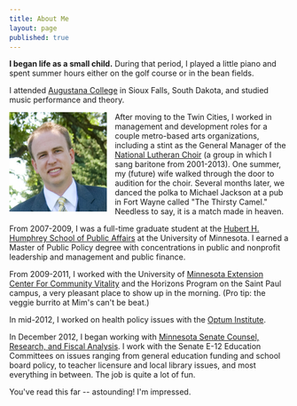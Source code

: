```yaml
---
title: About Me
layout: page
published: true
---
```


**I began life as a small child.** During that period, I played a little piano and spent summer hours either on the golf course or in the bean fields.

I attended [Augustana College](http://www.augie.edu) in Sioux Falls, South Dakota, and studied music performance and theory.

<img src="/images/bjorn.jpg" style="width: 35%; float:left;margin:0 1em 1em 0;" alt="Bjorn Arneson" />

After moving to the Twin Cities, I worked in management and development roles for a couple metro-based arts organizations, including a stint as the General Manager of the [National Lutheran Choir](http://www.nlca.com) (a group in which I sang baritone from 2001-2013). One summer, my (future) wife walked through the door to audition for the choir. Several months later, we danced the polka to Michael Jackson at a pub in Fort Wayne called "The Thirsty Camel." Needless to say, it is a match made in heaven.

From 2007-2009, I was a full-time graduate student at the [Hubert H. Humphrey School of Public Affairs](http://www.hhh.umn.edu) at the University of Minnesota. I earned a Master of Public Policy degree with concentrations in public and nonprofit leadership and management and public finance. 

From 2009-2011, I worked with the University of [Minnesota Extension Center For Community Vitality](http://www.extension.umn.edu/community/) and the Horizons Program on the Saint Paul campus, a very pleasant place to show up in the morning. (Pro tip: the veggie burrito at Mim's can't be beat.) 

In mid-2012, I worked on health policy issues with the [Optum Institute](http://www.institute.optum.com). 

In December 2012, I began working with [Minnesota Senate Counsel, Research, and Fiscal Analysis](http://www.senate.mn/departments/office_bio.php?office_id=1007&ls=).
I work with the Senate E-12 Education Committees on issues ranging from general education 
funding and school board policy, to teacher licensure and local library issues, and most everything 
in between. The job is quite a lot of fun.

You've read this far -- astounding! I'm impressed. 

